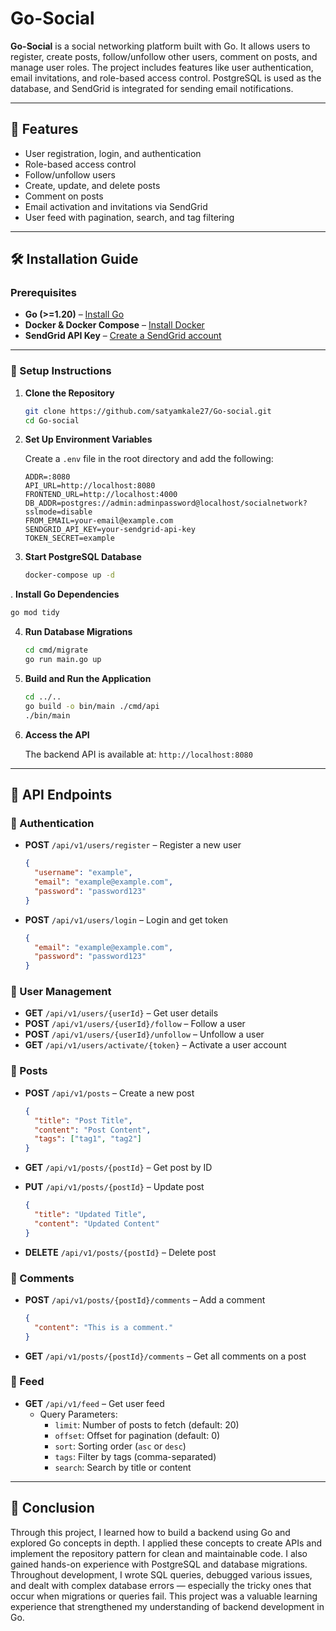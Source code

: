 # Go-Social

**Go-Social** is a social networking platform built with Go. It allows users to register, create posts, follow/unfollow other users, comment on posts, and manage user roles. The project includes features like user authentication, email invitations, and role-based access control. PostgreSQL is used as the database, and SendGrid is integrated for sending email notifications.

---

## 🚀 Features

- User registration, login, and authentication
- Role-based access control
- Follow/unfollow users
- Create, update, and delete posts
- Comment on posts
- Email activation and invitations via SendGrid
- User feed with pagination, search, and tag filtering

---

## 🛠 Installation Guide

### Prerequisites

- **Go (>=1.20)** – [Install Go](https://golang.org/dl/)
- **Docker & Docker Compose** – [Install Docker](https://www.docker.com/)
- **SendGrid API Key** – [Create a SendGrid account](https://sendgrid.com/)

---

### 🔧 Setup Instructions

1. **Clone the Repository**
   ```bash
   git clone https://github.com/satyamkale27/Go-social.git
   cd Go-social
   ```

2. **Set Up Environment Variables**

   Create a `.env` file in the root directory and add the following:

   ```env
   ADDR=:8080
   API_URL=http://localhost:8080
   FRONTEND_URL=http://localhost:4000
   DB_ADDR=postgres://admin:adminpassword@localhost/socialnetwork?sslmode=disable
   FROM_EMAIL=your-email@example.com
   SENDGRID_API_KEY=your-sendgrid-api-key
   TOKEN_SECRET=example
   ```

3. **Start PostgreSQL Database**

   ```bash
   docker-compose up -d
   ```

. **Install Go Dependencies**

   ```bash
   go mod tidy
   ```


4. **Run Database Migrations**

   ```bash
   cd cmd/migrate
   go run main.go up
   ```

5. **Build and Run the Application**

   ```bash
   cd ../..
   go build -o bin/main ./cmd/api
   ./bin/main
   ```

6. **Access the API**

   The backend API is available at: `http://localhost:8080`

---

## 📡 API Endpoints

### 🧑 Authentication

- **POST** `/api/v1/users/register` – Register a new user
  ```json
  {
    "username": "example",
    "email": "example@example.com",
    "password": "password123"
  }
  ```

- **POST** `/api/v1/users/login` – Login and get token
  ```json
  {
    "email": "example@example.com",
    "password": "password123"
  }
  ```

### 👤 User Management

- **GET** `/api/v1/users/{userId}` – Get user details
- **POST** `/api/v1/users/{userId}/follow` – Follow a user
- **POST** `/api/v1/users/{userId}/unfollow` – Unfollow a user
- **GET** `/api/v1/users/activate/{token}` – Activate a user account

### 📝 Posts

- **POST** `/api/v1/posts` – Create a new post
  ```json
  {
    "title": "Post Title",
    "content": "Post Content",
    "tags": ["tag1", "tag2"]
  }
  ```

- **GET** `/api/v1/posts/{postId}` – Get post by ID

- **PUT** `/api/v1/posts/{postId}` – Update post
  ```json
  {
    "title": "Updated Title",
    "content": "Updated Content"
  }
  ```

- **DELETE** `/api/v1/posts/{postId}` – Delete post

### 💬 Comments

- **POST** `/api/v1/posts/{postId}/comments` – Add a comment
  ```json
  {
    "content": "This is a comment."
  }
  ```

- **GET** `/api/v1/posts/{postId}/comments` – Get all comments on a post

### 📰 Feed

- **GET** `/api/v1/feed` – Get user feed
    - Query Parameters:
        - `limit`: Number of posts to fetch (default: 20)
        - `offset`: Offset for pagination (default: 0)
        - `sort`: Sorting order (`asc` or `desc`)
        - `tags`: Filter by tags (comma-separated)
        - `search`: Search by title or content

---


## 🧠 Conclusion

Through this project, I learned how to build a backend using Go and explored Go concepts in depth. I applied these concepts to create APIs and implement the repository pattern for clean and maintainable code. I also gained hands-on experience with PostgreSQL and database migrations. Throughout development, I wrote SQL queries, debugged various issues, and dealt with complex database errors — especially the tricky ones that occur when migrations or queries fail. This project was a valuable learning experience that strengthened my understanding of backend development in Go.
